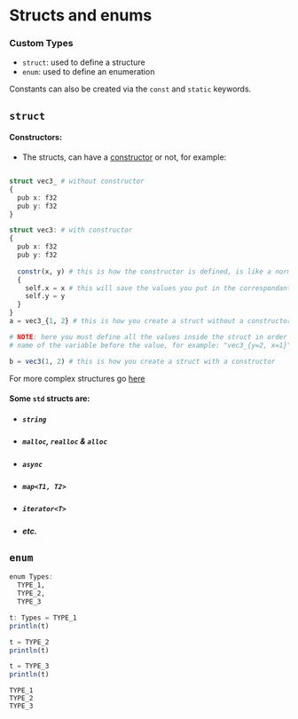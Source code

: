 # Structs and enums
### Custom Types
- ```struct```: used to define a structure
- ```enum```: used to define an enumeration

Constants can also be created via the ```const``` and ```static``` keywords.

## ```struct```
#### Constructors:
- The structs, can have a [constructor](https://en.wikipedia.org/wiki/Constructor_(object-oriented_programming)) or not, for example:
```julia

struct vec3_ # without constructor
{
  pub x: f32
  pub y: f32
}

struct vec3: # with constructor
{
  pub x: f32
  pub y: f32
  
  constr(x, y) # this is how the constructor is defined, is like a normal function, but it will called once you create an struct (if it has one)
  {
    self.x = x # this will save the values you put in the correspondant variables
    self.y = y
  }
}
a = vec3_{1, 2} # this is how you create a struct without a constructor 

# NOTE: here you must define all the values inside the struct in order or putting the 
# name of the variable before the value, for example: "vec3_{y=2, x=1}"

b = vec3(1, 2) # this is how you create a struct with a constructor

```
For more complex structures go [here]()

#### Some ```std``` structs are:

- ##### ```string```
- ##### ```malloc```, ```realloc``` & ```alloc```
- ##### ```async```
- ##### ```map<T1, T2>```
- ##### ```iterator<T>```
- ##### etc.


## ```enum```
```julia
enum Types:
  TYPE_1,
  TYPE_2,
  TYPE_3

t: Types = TYPE_1
println(t)

t = TYPE_2
println(t)

t = TYPE_3
println(t)

```

```
TYPE_1
TYPE_2
TYPE_3
```

